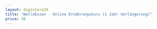 ```yaml
---
layout: digistore24
title: "WellnEssen - Online Ernährungskurs (1 Jahr Verlängerung)"
price: 30
---
```

